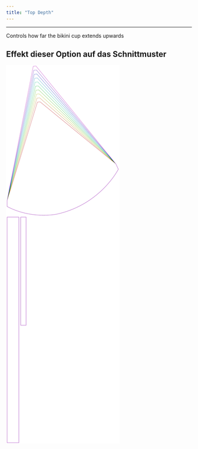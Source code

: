 ```yaml
---
title: "Top Depth"
---
```


---

Controls how far the bikini cup extends upwards

## Effekt dieser Option auf das Schnittmuster

![Dieses Bild zeigt den Effekt dieser Option, indem es mehrere Varianten überlagert, die einen anderen Wert für diese Option haben](bee_topdepth_sample.svg "Effekt dieser Option auf das Schnittmuster")
